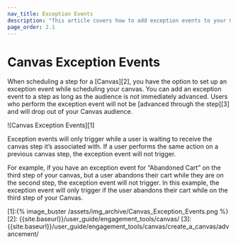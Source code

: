 ```yaml
---
nav_title: Exception Events 
description: "This article covers how to add exception events to your Canvas steps."
page_order: 2.1
---
```


# Canvas Exception Events

When scheduling a step for a [Canvas][2], you have the option to set up an exception event while scheduling your canvas. You can add an exception event to a step as long as the audience is not immediately advanced. Users who perform the exception event will not be [advanced through the step][3] and will drop out of your Canvas audience.

![Canvas Exception Events][1]

Exception events will only trigger while a user is waiting to receive the canvas step it’s associated with. If a user performs the same action on a previous canvas step, the exception event will not trigger.

For example, if you have an exception event for “Abandoned Cart” on the third step of your canvas, but a user abandons their cart while they are on the second step, the exception event will not trigger. In this example, the exception event will only trigger if the user abandons their cart while on the third step of your Canvas. 


[1]:{% image_buster /assets/img_archive/Canvas_Exception_Events.png %}
[2]: {{site.baseurl}}/user_guide/engagement_tools/canvas/
[3]: {{site.baseurl}}/user_guide/engagement_tools/canvas/create_a_canvas/advancement/

